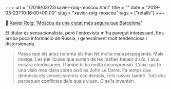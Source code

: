+++
url = "/2019/03/23/xavier-roig-moscou.html"
title = ""
date = "2019-03-23T10:16:00+00:00"
slug = "xavier-roig-moscou"
tags = ["retalls"]
+++

📎 [Xavier Roig: 'Moscou és una ciutat més segura que Barcelona'](https://www.vilaweb.cat/noticies/entrevista-xavier-roig/)

El titular és sensacionalista, però l'entrevista m'ha paregut interessant. Ens arriba poca informació de Rússia, i generalment molt tendenciosa i distorsionada.

> Passa que els anys noranta els han fet molta mala propaganda. Mala imatge. Les pel·lícules que surten de les màfies beuen d’allò. I avui encara condicionen. I també hi ha molta incomprensió. L’únic qui té una visió més clara sobre això és John Le Carré. Fa temps que denuncia els serveis secrets occidentals, i els russos també. Tots dos perpetuen conflictes dels quals viuen. O se’ls inventen.

